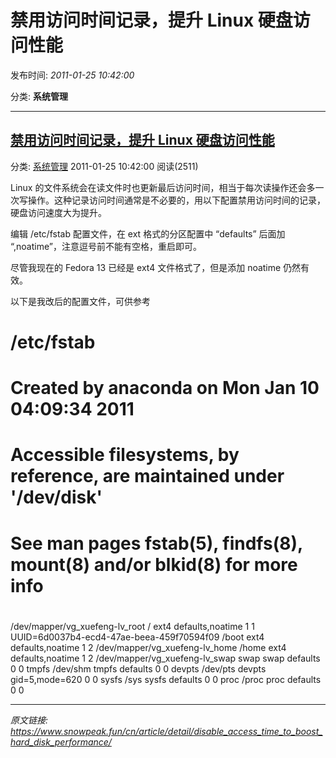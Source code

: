 # 禁用访问时间记录，提升 Linux 硬盘访问性能

发布时间: *2011-01-25 10:42:00*

分类: __系统管理__

---------

## [禁用访问时间记录，提升 Linux 硬盘访问性能](/cn/article/detail/disable_access_time_to_boost_hard_disk_performance/)

分类: [系统管理](/cn/article/category/system_operation/) 2011-01-25 10:42:00 阅读(2511)

Linux 的文件系统会在读文件时也更新最后访问时间，相当于每次读操作还会多一次写操作。这种记录访问时间通常是不必要的，用以下配置禁用访问时间的记录，硬盘访问速度大为提升。

编辑 /etc/fstab 配置文件，在 ext 格式的分区配置中 “defaults” 后面加 “,noatime”，注意逗号前不能有空格，重启即可。

尽管我现在的 Fedora 13 已经是 ext4 文件格式了，但是添加 noatime 仍然有效。

以下是我改后的配置文件，可供参考


#
# /etc/fstab
# Created by anaconda on Mon Jan 10 04:09:34 2011
#
# Accessible filesystems, by reference, are maintained under '/dev/disk'
# See man pages fstab(5), findfs(8), mount(8) and/or blkid(8) for more info
#
/dev/mapper/vg_xuefeng-lv_root / ext4 defaults,noatime 1 1
UUID=6d0037b4-ecd4-47ae-beea-459f70594f09 /boot ext4 defaults,noatime 1 2
/dev/mapper/vg_xuefeng-lv_home /home ext4 defaults,noatime 1 2
/dev/mapper/vg_xuefeng-lv_swap swap swap defaults 0 0
tmpfs /dev/shm tmpfs defaults 0 0
devpts /dev/pts devpts gid=5,mode=620 0 0
sysfs /sys sysfs defaults 0 0
proc /proc proc defaults 0 0



---
*原文链接: https://www.snowpeak.fun/cn/article/detail/disable_access_time_to_boost_hard_disk_performance/*
